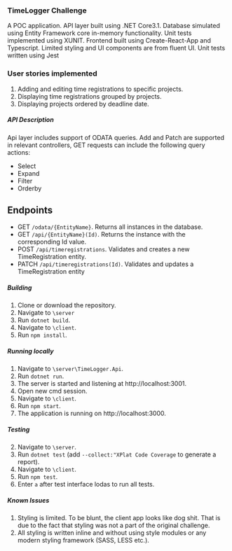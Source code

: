 ### TimeLogger Challenge

A POC application. API layer built using .NET Core3.1. Database simulated using Entity Framework core in-memory functionality. Unit tests implemented using XUNIT.
Frontend built using Create-React-App and Typescript. Limited styling and UI components are from fluent UI. Unit tests written using Jest

### User stories implemented
1. Adding and editing time registrations to specific projects.
2. Displaying time registrations grouped by projects.
3. Displaying projects ordered by deadline date.

##### API Description
Api layer includes support of ODATA queries. Add and Patch are supported in relevant controllers, GET requests can include the following query actions: 
- Select
- Expand
- Filter
- Orderby

## Endpoints
- GET `/odata/{EntityName}`. Returns all instances in the database.
- GET `/api/{EntityName}(Id)`. Returns the instance with the corresponding Id value.
- POST `/api/timeregistrations`. Validates and creates a new TimeRegistration entity.
- PATCH `/api/timeregistrations(Id)`. Validates and updates a TimeRegistration entity

##### Building
1. Clone or download the repository.
2. Navigate to `\server`
3. Run `dotnet build`.
4. Navigate to `\client`.
6. Run `npm install`.

##### Running locally
1. Navigate to `\server\TimeLogger.Api`.
2. Run `dotnet run`.
3. The server is started and listening at http://localhost:3001.
4. Open new cmd session.
5. Navigate to `\client`.
6. Run `npm start`.
7. The application is running on http://localhost:3000.

##### Testing
2. Navigate to `\server`.
3. Run `dotnet test` (add `--collect:"XPlat Code Coverage` to generate a report). 
4. Navigate to `\client`.
5. Run `npm test`.
6. Enter `a` after test interface lodas to run all tests.

##### Known Issues
1. Styling is limited. To be blunt, the client app looks like dog shit. That is due to the fact that styling was not a part of the original challenge. 
2. All styling is written inline and without using style modules or any modern styling framework (SASS, LESS etc.).
